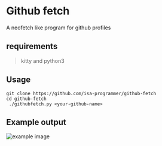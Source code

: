 # Github fetch

A neofetch like program for github profiles

## requirements
> kitty and python3

## Usage
```
git clone https://github.com/isa-programmer/github-fetch
cd github-fetch
 ./githubfetch.py <your-github-name>
```
## Example output
![example image](https://i.imgur.com/DQLX6I3.png)
